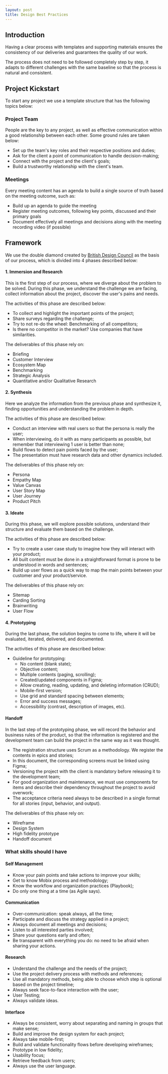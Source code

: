 ```yaml
---
layout: post
title: Design Best Practices
---
```

## Introduction

Having a clear process with templates and supporting materials ensures the consistency of our deliveries and guarantees the quality of our work.

The process does not need to be followed completely step by step, it adapts to different challenges with the same baseline so that the process is natural and consistent.

## Project Kickstart

To start any project we use a template structure that has the following topics below:

### Project Team

People are the key to any project, as well as effective communication within a good relationship between each other. Some ground rules are taken below:

* Set up the team's key roles and their respective positions and duties;
* Ask for the client a point of communication to handle decision-making;
* Connect with the project and the client's goals;
* Build a trustworthy relationship with the client's team.

### Meetings

Every meeting content has an agenda to build a single source of truth based on the meeting outcome, such as:

* Build up an agenda to guide the meeting
* Register meeting outcomes, following key points, discussed and their primary goals
* Document effectively all meetings and decisions along with the meeting recording video (if possible)

## Framework

We use the double diamond created by [British Design Council](https://www.designcouncil.org.uk/our-work/news-opinion/double-diamond-universally-accepted-depiction-design-process/) as the basis of our process, which is divided into 4 phases described below:

#### 1. Immersion and Research

This is the first step of our process, where we diverge about the problem to be solved. During this phase, we understand the challenge we are facing, collect information about the project, discover the user's pains and needs.

The activities of this phase are described below:

* To collect and highlight the important points of the project;
* Share surveys regarding the challenge;
* Try to not re-do the wheel: Benchmarking of all competitors;
* Is there no competitor in the market? Use companies that have similarities.

The deliverables of this phase rely on:

* Briefing
* Customer Interview
* Ecosystem Map
* Benchmarking
* Strategic Analysis
* Quantitative and/or Qualitative Research

#### 2. Synthesis

Here we analyze the information from the previous phase and synthesize it, finding opportunities and understanding the problem in depth.

The activities of this phase are described below:

* Conduct an interview with real users so that the persona is really the user;
* When interviewing, do it with as many participants as possible, but remember that interviewing 1 user is better than none;
* Build flows to detect pain points faced by the user;
* The presentation must have research data and other dynamics included.

The deliverables of this phase rely on:

* Persona
* Empathy Map
* Value Canvas
* User Story Map
* User Journey
* Product Pitch

#### 3. Ideate

During this phase, we will explore possible solutions, understand their structure and evaluate them based on the challenge.

The activities of this phase are described below:

* Try to create a user case study to imagine how they will interact with your product;
* All built content must be done in a straightforward format is prone to be understood in words and sentences;
* Build up user flows as a quick way to map the main points between your customer and your product/service.

The deliverables of this phase rely on:

* Sitemap
* Carding Sorting
* Brainwriting
* User Flow

#### 4. Prototyping

During the last phase, the solution begins to come to life, where it will be evaluated, iterated, delivered, and documented.

The activities of this phase are described below:

* Guideline for prototyping:
  * No content (blank state);
  * Objective content;
  * Multiple contents (paging, scrolling);
  * Created/updated components in Figma;
  * Allow creating, reading, updating, and deleting information (CRUD);
  * Mobile-first version;
  * Use grid and standard spacing between elements;
  * Error and success messages;
  * Accessibility (contrast, description of images, etc).
    
#### Handoff

In the last step of the prototyping phase, we will record the behavior and business rules of the product, so that the information is registered and the development team can build the project in the same way as it was thought.

* The registration structure uses Scrum as a methodology. We register the contents in epics and stories;
* In this document, the corresponding screens must be linked using Figma;
* Versioning the project with the client is mandatory before releasing it to the development team;
* For good organization and maintenance, we must use components for items and describe their dependency throughout the project to avoid overwork;
* The acceptance criteria need always to be described in a single format for all stories (input, behavior, and output).

The deliverables of this phase rely on:

* Wireframe
* Design System
* High fidelity prototype
* Handoff document

### What skills should I have

#### Self Management

* Know your pain points and take actions to improve your skills;
* Get to know Mobix process and methodology;
* Know the workflow and organization practices (Playbook);
* Do only one thing at a time (as Agile says).

#### Communication

* Over-communication: speak always, all the time;
* Participate and discuss the strategy applied in a project;
* Always document all meetings and decisions;
* Listen to all interested parties involved;
* Share your questions early and often;
* Be transparent with everything you do: no need to be afraid when sharing your actions.

#### Research

* Understand the challenge and the needs of the project;
* Use the project delivery process with methods and references;
* Use all mandatory methods, being able to choose which step is optional based on the project timeline;
* Always seek face-to-face interaction with the user;
* User Testing;
* Always validate ideas.

#### Interface

* Always be consistent, worry about separating and naming in groups that make sense;
* Build and improve the design system for each project;
* Always take mobile-first;
* Build and validate functionality flows before developing wireframes;
* Prototype in low fidelity;
* Usability focus;
* Retrieve feedback from users;
* Always use the user language.

